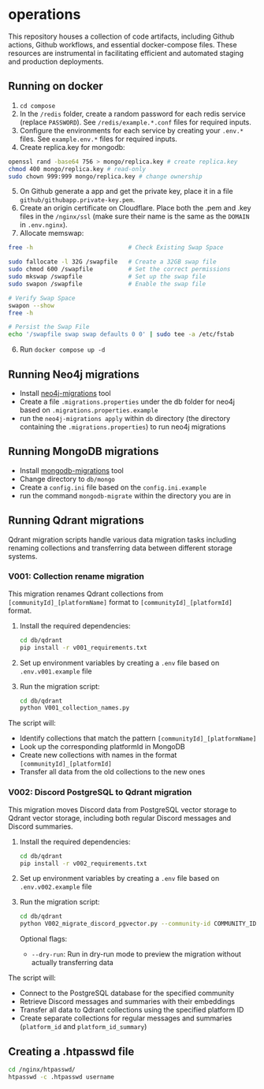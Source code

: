 # operations
This repository houses a collection of code artifacts, including Github actions, Github workflows, and essential docker-compose files. These resources are instrumental in facilitating efficient and automated staging and production deployments.

## Running on docker

1. `cd compose`
2. In the `/redis` folder, create a random password for each redis service (replace `PASSWORD`). See `/redis/example.*.conf` files for required inputs.
3. Configure the environments for each service by creating your `.env.*` files. See `example.env.*` files for required inputs.
4. Create replica.key for mongodb:
```sh
openssl rand -base64 756 > mongo/replica.key # create replica.key
chmod 400 mongo/replica.key # read-only
sudo chown 999:999 mongo/replica.key # change ownership
```
5. On Github generate a app and get the private key, place it in a file `github/githubapp.private-key.pem`.
6. Create an origin certificate on Cloudflare. Place both the .pem and .key files in the `/nginx/ssl` (make sure their name is the same as the `DOMAIN` in `.env.nginx`).
7. Allocate memswap:
```bash
free -h                           # Check Existing Swap Space

sudo fallocate -l 32G /swapfile   # Create a 32GB swap file
sudo chmod 600 /swapfile          # Set the correct permissions
sudo mkswap /swapfile             # Set up the swap file
sudo swapon /swapfile             # Enable the swap file

# Verify Swap Space
swapon --show
free -h

# Persist the Swap File
echo '/swapfile swap swap defaults 0 0' | sudo tee -a /etc/fstab
```
6. Run `docker compose up -d`


<!-- ## Localhost

- Create a `.env` file with `HOST_NAME=docker.localhost`. See [.env.example](/.env.example).
- Generate a basic auth for a user using: `echo $(htpasswd -nB user)`
- Create a `userFile` file and paste the basic auth you generated. See [userFile.example](/userFile.example).
- Install [mkcert](https://github.com/FiloSottile/mkcert).
- If its the first mkcert install, run `mkcert -install`.
- Create the `/certs` folder using `mkdir certs`.
- Generate your origin certificates: `mkcert -cert-file certs/origin-cert.pem -key-file certs/origin-key.pem "docker.localhost" "*.docker.localhost"`
- Start docker: `docker compose up -d`
- Head over to [traefik.docker.localhost](https://traefik.docker.localhost)
- Enter the user and password from the basic auth.
- You should see your traefik dashboard. -->

<!-- ## Server w/ Cloudflare Origin Certificates

- Login to your server
- [Install Docker Engine with Ubuntu](https://docs.docker.com/engine/install/ubuntu/)
- Clone the repository. `git clone https://github.com/TogetherCrew/operations`
- Go into the folder: `cd operations`
- Create a `.env` file with `HOST_NAME=yourdomain.com`. See [.env.example](/.env.example).
- Generate a basic auth for a user using: `echo $(htpasswd -nB user)`. See [userFile.example](/userFile.example).
- Create a `userFile` file and paste the basic auth you generated. You can add multiple.
- Go to Cloudflare -> Your Domain -> SSL/TLS -> Origin Server, and Create Certificates.
- Create the `/certs` folder using `mkdir certs`.
- Create a file named `origin-cert.pem` and paste the Origin Certificate from Cloudflare.
- Create a file named `origin-key.pem` and paste the Origin Key from Cloudflare.
- Configure your DNS. For example:
|Type|Name|Content|Proxy status|TTL|
|-|-|-|-|-|
|A|yourdomain.com|123.456.789|True|Auto|
|CNAME|traefik|@|True|Auto|
- Start docker: `docker compose up -d`
- Head over to traefik.*yourdomain.com*
- Enter the user and password from the basic auth.
- You should see your traefik dashboard. -->

## Running Neo4j migrations

- Install [neo4j-migrations](https://michael-simons.github.io/neo4j-migrations/2.2.2/#cli) tool
- Create a file `.migrations.properties` under the db folder for neo4j based on `.migrations.properties.example`
- run the `neo4j-migrations apply` within `db` directory (the directory containing the `.migrations.properties`) to run neo4j migrations

## Running MongoDB migrations

- Install [mongodb-migrations](https://pypi.org/project/mongodb-migrations/) tool
- Change directory to `db/mongo`
- Create a `config.ini` file based on the `config.ini.example`
- run the command `mongodb-migrate` within the directory you are in

## Running Qdrant migrations

Qdrant migration scripts handle various data migration tasks including renaming collections and transferring data between different storage systems.

### V001: Collection rename migration

This migration renames Qdrant collections from `[communityId]_[platformName]` format to `[communityId]_[platformId]` format.

1. Install the required dependencies:

   ```bash
   cd db/qdrant
   pip install -r v001_requirements.txt
   ```

2. Set up environment variables by creating a `.env` file based on `.env.v001.example` file

3. Run the migration script:

   ```bash
   cd db/qdrant
   python V001_collection_names.py
   ```

The script will:

- Identify collections that match the pattern `[communityId]_[platformName]`
- Look up the corresponding platformId in MongoDB
- Create new collections with names in the format `[communityId]_[platformId]`
- Transfer all data from the old collections to the new ones

### V002: Discord PostgreSQL to Qdrant migration

This migration moves Discord data from PostgreSQL vector storage to Qdrant vector storage, including both regular Discord messages and Discord summaries.

1. Install the required dependencies:

   ```bash
   cd db/qdrant
   pip install -r v002_requirements.txt
   ```

2. Set up environment variables by creating a `.env` file based on `.env.v002.example` file

3. Run the migration script:

   ```bash
   cd db/qdrant
   python V002_migrate_discord_pgvector.py --community-id COMMUNITY_ID --platform-id PLATFORM_ID
   ```

   Optional flags:
   - `--dry-run`: Run in dry-run mode to preview the migration without actually transferring data

The script will:

- Connect to the PostgreSQL database for the specified community
- Retrieve Discord messages and summaries with their embeddings
- Transfer all data to Qdrant collections using the specified platform ID
- Create separate collections for regular messages and summaries (`platform_id` and `platform_id_summary`)

## Creating a .htpasswd file

```bash
cd /nginx/htpasswd/
htpasswd -c .htpasswd username
```
